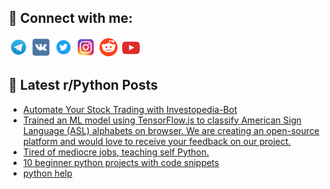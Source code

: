 ## 🔎 Connect with me:
[<img src="https://github.com/bullbesh/bullbesh/blob/main/images/Telegram.png" width="32" height="32" />](https://t.me/bullbesh)
[<img src="https://github.com/bullbesh/bullbesh/blob/main/images/VK.png" width="32" height="32" />](https://vk.com/bullbesh)
[<img src="https://github.com/bullbesh/bullbesh/blob/main/images/Twitter.png" width="32" height="32" />](https://twitter.com/bullbesh1)
[<img src="https://github.com/bullbesh/bullbesh/blob/main/images/Instagram.png" width="32" height="32" />](https://www.instagram.com/bullbesh)
[<img src="https://github.com/bullbesh/bullbesh/blob/main/images/Reddit.png" width="32" height="32" />](https://www.reddit.com/user/bullbesh)
[<img src="https://github.com/bullbesh/bullbesh/blob/main/images/YouTube.png" width="32" height="32" />](https://www.youtube.com/channel/UCtfjRs6uzgq5mfm8S06WTcg)

## 📕 Latest r/Python Posts
<!-- BLOG-POST-LIST:START -->
- [Automate Your Stock Trading with Investopedia-Bot](https://www.reddit.com/r/Python/comments/1222f6l/automate_your_stock_trading_with_investopediabot/)
- [Trained an ML model using TensorFlow.js to classify American Sign Language &lpar;ASL&rpar; alphabets on browser. We are creating an open-source platform and would love to receive your feedback on our project.](https://www.reddit.com/r/Python/comments/1221eaw/trained_an_ml_model_using_tensorflowjs_to/)
- [Tired of mediocre jobs, teaching self Python.](https://www.reddit.com/r/Python/comments/1220cw8/tired_of_mediocre_jobs_teaching_self_python/)
- [10 beginner python projects with code snippets](https://www.reddit.com/r/Python/comments/121ydvb/10_beginner_python_projects_with_code_snippets/)
- [python help](https://www.reddit.com/r/Python/comments/121yasp/python_help/)
<!-- BLOG-POST-LIST:END -->
